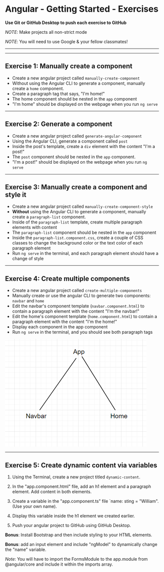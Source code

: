 # Angular - Getting Started - Exercises

**Use Git or GitHub Desktop to push each exercise to GitHub**

_NOTE_: Make projects all non-strict mode

_NOTE_: You will need to use Google & your fellow classmates!

---

---

## Exercise 1: Manually create a component

- Create a new angular project called `manually-create-component`
- Without using the Angular CLI to generate a component, manually create a `home` component.
- Create a paragraph tag that says, "I'm home!"
- The home component should be nested in the `app` component
- "I'm home" should be displayed on the webpage when you run `ng serve`

---

## Exercise 2: Generate a component

- Create a new angular project called `generate-angular-component`
- Using the Angular CLI, generate a component called `post`
- Inside the post's template, create a `div` element with the content "I'm a post!"
- The `post` component should be nested in the `app` component.
- "I'm a post!" should be displayed on the webpage when you run `ng serve`

---

## Exercise 3: Manually create a component and style it

- Create a new angular project called `manually-create-component-style`
- **Without** using the Angular CLI to generate a component, manually create a `paragraph-list` component.
- Inside of the `paragraph-list` template, create multiple paragraph elements with content
- The `paragraph-list` component should be nested in the `app` component
- Inside the `paragraph-list.component.css`, create a couple of CSS classes to change the background color or the text color of each paragraph element
- Run `ng serve` in the terminal, and each paragraph element should have a change of style

---

## Exercise 4: Create multiple components

- Create a new angular project called `create-multiple-components`
- Manually create or use the angular CLI to generate two components: `navbar` and `home`
- Edit the navbar's component template (`navbar.component.html`) to contain a paragraph element with the content "I'm the navbar!"
- Edit the home's component template (`home.component.html`) to contain a paragraph element with the content "I'm the home!"
- Display each component in the app component
- Run `ng serve` in the terminal, and you should see both paragraph tags

![Exercise 4 Component Tree](./assets/exercise-4_component-tree.png)

---

## Exercise 5: Create dynamic content via variables

1. Using the Terminal, create a new project titled `dynamic-content`.

2. In the "app.component.html" file, add an h1 element and a paragraph element. Add content in both elements.

3. Create a variable in the "app.component.ts" file `name: sting = "William". (Use your own name).

4. Display this variable inside the h1 element we created earlier.

5. Push your angular project to GitHub using GitHub Desktop.

**Bonus**: Install Bootstrap and then include styling to your HTML elements.

**Bonus**: add an input element and include "ngModel" to dynamically change the "name" variable.

_Note_: You will have to import the FormsModule to the app.module from @angular/core and include it within the imports array.
